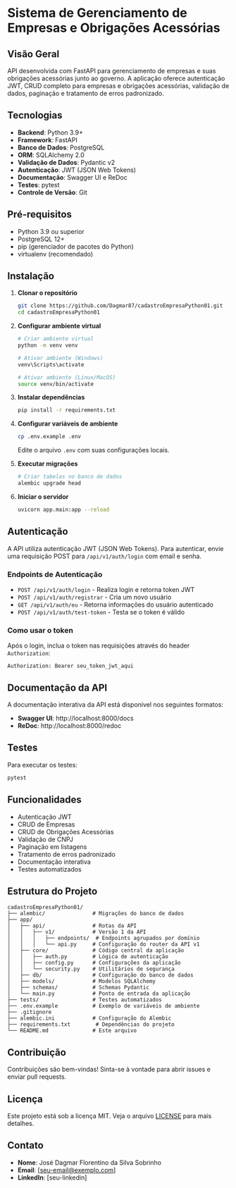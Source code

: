 # Sistema de Gerenciamento de Empresas e Obrigações Acessórias

## Visão Geral

API desenvolvida com FastAPI para gerenciamento de empresas e suas obrigações acessórias junto ao governo. A aplicação oferece autenticação JWT, CRUD completo para empresas e obrigações acessórias, validação de dados, paginação e tratamento de erros padronizado.

## Tecnologias

- **Backend**: Python 3.9+
- **Framework**: FastAPI
- **Banco de Dados**: PostgreSQL
- **ORM**: SQLAlchemy 2.0
- **Validação de Dados**: Pydantic v2
- **Autenticação**: JWT (JSON Web Tokens)
- **Documentação**: Swagger UI e ReDoc
- **Testes**: pytest
- **Controle de Versão**: Git

## Pré-requisitos

- Python 3.9 ou superior
- PostgreSQL 12+
- pip (gerenciador de pacotes do Python)
- virtualenv (recomendado)

## Instalação

1. **Clonar o repositório**
   ```bash
   git clone https://github.com/Dagmar87/cadastroEmpresaPython01.git
   cd cadastroEmpresaPython01
   ```

2. **Configurar ambiente virtual**
   ```bash
   # Criar ambiente virtual
   python -m venv venv
   
   # Ativar ambiente (Windows)
   venv\Scripts\activate
   
   # Ativar ambiente (Linux/MacOS)
   source venv/bin/activate
   ```

3. **Instalar dependências**
   ```bash
   pip install -r requirements.txt
   ```

4. **Configurar variáveis de ambiente**
   ```bash
   cp .env.example .env
   ```
   Edite o arquivo `.env` com suas configurações locais.

5. **Executar migrações**
   ```bash
   # Criar tabelas no banco de dados
   alembic upgrade head
   ```

6. **Iniciar o servidor**
   ```bash
   uvicorn app.main:app --reload
   ```

## Autenticação

A API utiliza autenticação JWT (JSON Web Tokens). Para autenticar, envie uma requisição POST para `/api/v1/auth/login` com email e senha.

### Endpoints de Autenticação

- `POST /api/v1/auth/login` - Realiza login e retorna token JWT
- `POST /api/v1/auth/registrar` - Cria um novo usuário
- `GET /api/v1/auth/eu` - Retorna informações do usuário autenticado
- `POST /api/v1/auth/test-token` - Testa se o token é válido

### Como usar o token

Após o login, inclua o token nas requisições através do header `Authorization`:
```
Authorization: Bearer seu_token_jwt_aqui
```

## Documentação da API

A documentação interativa da API está disponível nos seguintes formatos:

- **Swagger UI**: http://localhost:8000/docs
- **ReDoc**: http://localhost:8000/redoc

## Testes

Para executar os testes:

```bash
pytest
```

## Funcionalidades

- Autenticação JWT
- CRUD de Empresas
- CRUD de Obrigações Acessórias
- Validação de CNPJ
- Paginação em listagens
- Tratamento de erros padronizado
- Documentação interativa
- Testes automatizados

## Estrutura do Projeto

```
cadastroEmpresaPython01/
├── alembic/               # Migrações do banco de dados
├── app/
│   ├── api/               # Rotas da API
│   │   ├── v1/            # Versão 1 da API
│   │   │   ├── endpoints/  # Endpoints agrupados por domínio
│   │   │   └── api.py     # Configuração do router da API v1
│   ├── core/              # Código central da aplicação
│   │   ├── auth.py        # Lógica de autenticação
│   │   ├── config.py      # Configurações da aplicação
│   │   └── security.py    # Utilitários de segurança
│   ├── db/                # Configuração do banco de dados
│   ├── models/            # Modelos SQLAlchemy
│   ├── schemas/           # Schemas Pydantic
│   └── main.py            # Ponto de entrada da aplicação
├── tests/                 # Testes automatizados
├── .env.example           # Exemplo de variáveis de ambiente
├── .gitignore
├── alembic.ini            # Configuração do Alembic
├── requirements.txt        # Dependências do projeto
└── README.md              # Este arquivo
```

## Contribuição

Contribuições são bem-vindas! Sinta-se à vontade para abrir issues e enviar pull requests.

## Licença

Este projeto está sob a licença MIT. Veja o arquivo [LICENSE](LICENSE) para mais detalhes.

## Contato

- **Nome**: José Dagmar Florentino da Silva Sobrinho
- **Email**: [seu-email@exemplo.com]
- **LinkedIn**: [seu-linkedin]
